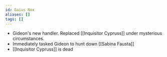 ```yaml
---
id: Gaius Nox
aliases: []
tags: []
---
```


- Gideon's new handler. Replaced [[Inquisitor Cypruss]] under mysterious circumstances.
- Immediately tasked Gideon to hunt down [[Sabina Fausta]]
- [[Inquisitor Cypruss]] is dead

